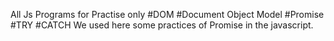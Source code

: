 All Js Programs for Practise only
#DOM
#Document Object Model
#Promise
#TRY
#CATCH
We used here some practices of Promise in the javascript.
